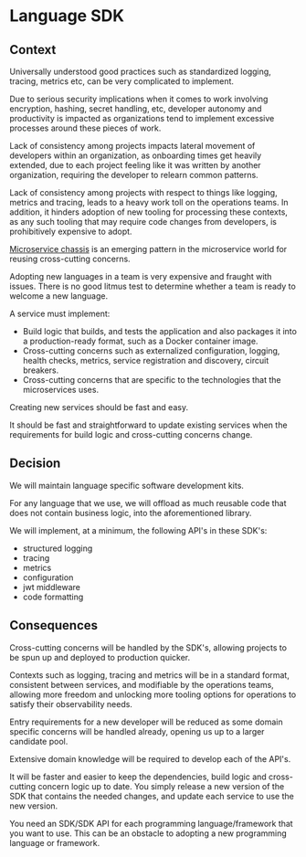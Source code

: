 # Language SDK

## Context
Universally understood good practices such as standardized logging, tracing, metrics etc, can be very complicated to implement.

Due to serious security implications when it comes to work involving encryption, hashing, secret handling, etc, developer autonomy and productivity is impacted as organizations tend to implement excessive processes around these pieces of work.

Lack of consistency among projects impacts lateral movement of developers within an organization, as onboarding times get heavily extended, due to each project feeling like it was written by another organization, requiring the developer to relearn common patterns.

Lack of consistency among projects with respect to things like logging, metrics and tracing, leads to a heavy work toll on the operations teams. In addition, it hinders adoption of new tooling for processing these contexts, as any such tooling that may require code changes from developers, is prohibitively expensive to adopt.

[Microservice chassis](https://microservices.io/patterns/microservice-chassis.html) is an emerging pattern in the microservice world for reusing cross-cutting concerns.

Adopting new languages in a team is very expensive and fraught with issues. There is no good litmus test to determine whether a team is ready to welcome a new language.

A service must implement:
- Build logic that builds, and tests the application and also packages it into a production-ready format, such as a Docker container image.
- Cross-cutting concerns such as externalized configuration, logging, health checks, metrics, service registration and discovery, circuit breakers.
- Cross-cutting concerns that are specific to the technologies that the microservices uses.

Creating new services should be fast and easy.

It should be fast and straightforward to update existing services when the requirements for build logic and cross-cutting concerns change.

## Decision
We will maintain language specific software development kits.

For any language that we use, we will offload as much reusable code that does not contain business logic, into the aforementioned library.

We will implement, at a minimum, the following API's in these SDK's:
- structured logging
- tracing
- metrics
- configuration
- jwt middleware
- code formatting

## Consequences
Cross-cutting concerns will be handled by the SDK's, allowing projects to be spun up and deployed to production quicker.

Contexts such as logging, tracing and metrics will be in a standard format, consistent between services, and modifiable by the operations teams, allowing more freedom and unlocking more tooling options for operations to satisfy their observability needs.

Entry requirements for a new developer will be reduced as some domain specific concerns will be handled already, opening us up to a larger candidate pool.

Extensive domain knowledge will be required to develop each of the API's.

It will be faster and easier to keep the dependencies, build logic and cross-cutting concern logic up to date. You simply release a new version of the SDK that contains the needed changes, and update each service to use the new version.

You need an SDK/SDK API for each programming language/framework that you want to use. This can be an obstacle to adopting a new programming language or framework.
